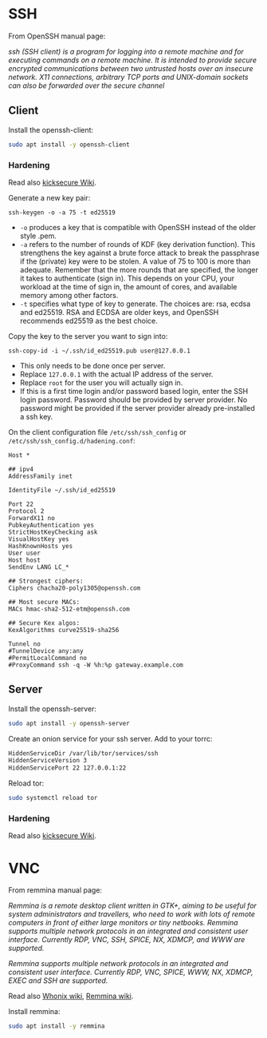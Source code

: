 # SSH

From OpenSSH manual page:

_ssh (SSH client) is a program for logging into a remote machine and for executing commands on a remote machine.  It is intended to provide secure encrypted communications between two untrusted hosts over an insecure network.  X11 connections, arbitrary TCP ports and UNIX-domain sockets can also be forwarded over the secure channel_

## Client

Install the openssh-client:
```sh
sudo apt install -y openssh-client
```

### Hardening

Read also [kicksecure Wiki](https://www.kicksecure.com/wiki/SSH).

Generate a new key pair:
```
ssh-keygen -o -a 75 -t ed25519
```
- `-o` produces a key that is compatible with OpenSSH instead of the older style .pem.
- `-a` refers to the number of rounds of KDF (key derivation function). This strengthens the key against a brute force attack to break the passphrase if the (private) key were to be stolen. A value of 75 to 100 is more than adequate. Remember that the more rounds that are specified, the longer it takes to authenticate (sign in). This depends on your CPU, your workload at the time of sign in, the amount of cores, and available memory among other factors.
- `-t` specifies what type of key to generate. The choices are: rsa, ecdsa and ed25519. RSA and ECDSA are older keys, and OpenSSH recommends ed25519 as the best choice.

Copy the key to the server you want to sign into:
```ssh
ssh-copy-id -i ~/.ssh/id_ed25519.pub user@127.0.0.1
```
- This only needs to be done once per server.
- Replace `127.0.0.1` with the actual IP address of the server.
- Replace `root` for the user you will actually sign in.
- If this is a first time login and/or password based login, enter the SSH login password. Password should be provided by server provider. No password might be provided if the server provider already pre-installed a ssh key.

On the client configuration file `/etc/ssh/ssh_config` or `/etc/ssh/ssh_config.d/hadening.conf`:
```
Host *

## ipv4
AddressFamily inet

IdentityFile ~/.ssh/id_ed25519

Port 22
Protocol 2
ForwardX11 no
PubkeyAuthentication yes
StrictHostKeyChecking ask
VisualHostKey yes
HashKnownHosts yes
User user
Host host
SendEnv LANG LC_*

## Strongest ciphers:
Ciphers chacha20-poly1305@openssh.com

## Most secure MACs:
MACs hmac-sha2-512-etm@openssh.com

## Secure Kex algos:
KexAlgorithms curve25519-sha256

Tunnel no
#TunnelDevice any:any
#PermitLocalCommand no
#ProxyCommand ssh -q -W %h:%p gateway.example.com
```

## Server

Install the openssh-server:
```sh
sudo apt install -y openssh-server
```

Create an onion service for your ssh server. Add to your torrc:
```sh
HiddenServiceDir /var/lib/tor/services/ssh
HiddenServiceVersion 3
HiddenServicePort 22 127.0.0.1:22
```

Reload tor:
```sh
sudo systemctl reload tor
```

### Hardening

Read also [kicksecure Wiki](https://www.kicksecure.com/wiki/SSH).


# VNC

From remmina manual page:

_Remmina is a remote desktop client written in GTK+, aiming to be useful for system administrators and travellers, who need to work with lots of remote computers in front of either large monitors or tiny netbooks. Remmina supports multiple network protocols in an integrated and consistent user interface.  Currently RDP, VNC, SSH, SPICE, NX, XDMCP, and WWW are supported._

_Remmina supports multiple network protocols in an integrated and consistent user interface. Currently RDP, VNC, SPICE, WWW, NX, XDMCP, EXEC and SSH are supported._

Read also [Whonix wiki](https://www.whonix.org/wiki/Remote_Administration#Remmina), [Remmina wiki](https://gitlab.com/Remmina/Remmina/-/wikis/home).

Install remmina:
```sh
sudo apt install -y remmina
```
